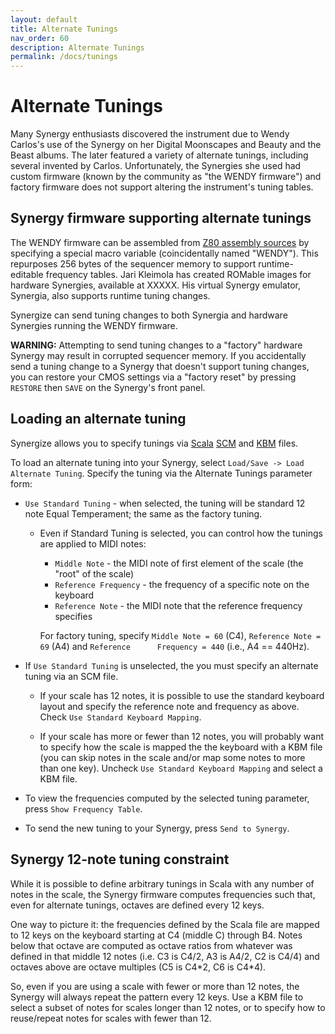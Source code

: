 ```yaml
---
layout: default
title: Alternate Tunings
nav_order: 60
description: Alternate Tunings
permalink: /docs/tunings
---
```


# Alternate Tunings

Many Synergy enthusiasts discovered the instrument due to Wendy Carlos's use of the Synergy on her Digital Moonscapes and Beauty and the Beast albums.   The later featured a variety of alternate tunings, including several invented by Carlos. Unfortunately, the Synergies she used had custom firmware (known by the community as "the WENDY firmware") and factory firmware does not support altering the instrument's tuning tables.

## Synergy firmware supporting alternate tunings

The WENDY firmware can be assembled from [Z80 assembly sources](https://chinenual.github.io/synergize/docs/acknowledgements#original-z80-firmware-synhcs-source-code-and-voice-libraries) by specifying a special macro variable (coincidentally named "WENDY").  This repurposes 256 bytes of the sequencer memory to support runtime-editable frequency tables.   Jari Kleimola has created ROMable images for hardware Synergies, available at XXXXX.   His virtual Synergy emulator, Synergia, also supports runtime tuning changes.

Synergize can send tuning changes to both Synergia and hardware Synergies running the WENDY firmware.

<p class="callout">
<b>WARNING:</b> Attempting to send tuning changes to a "factory" hardware Synergy may result in
  corrupted sequencer memory.  If you accidentally send a tuning change to a Synergy that doesn't
  support tuning  changes, you can restore your CMOS settings via a "factory reset" by pressing
  <code class="highlighter-rouge">RESTORE</code> then <code class="highlighter-rouge">SAVE</code>
  on the Synergy's front panel.
</p>

## Loading an alternate tuning

Synergize allows you to specify tunings via [Scala](http://www.huygens-fokker.org/scala/) [SCM](http://www.huygens-fokker.org/scala/scl_format.html) and [KBM](http://www.huygens-fokker.org/scala/help.htm#mappings) files. 

To load an alternate tuning into your Synergy, select `Load/Save -> Load Alternate Tuning`. Specify the tuning via the Alternate Tunings parameter form:

* `Use Standard Tuning` - when selected, the tuning will be standard 12 note Equal Temperament; the same as the factory tuning.

   * Even if Standard Tuning is selected, you can control how the tunings are applied to MIDI notes:
       * `Middle Note` - the MIDI note of first element of the scale (the "root" of the scale)
       * `Reference Frequency` - the frequency of a specific note on the keyboard
       * `Reference Note` - the MIDI note that the reference frequency specifies

       For factory tuning, specify `Middle Note = 60` (C4), `Reference Note = 69` (A4)  and
       `Reference      Frequency = 440` (i.e., A4 == 440Hz). 

* If `Use Standard Tuning` is unselected, the you must specify an alternate tuning via an SCM file.

   * If your scale has 12 notes, it is possible to use the standard keyboard layout and specify the
     reference note and frequency as above. Check `Use Standard Keyboard Mapping`.

   * If your scale has more or fewer than 12 notes, you will probably want to specify how the scale
     is mapped the the keyboard with a KBM file (you can skip notes in the scale and/or map some
     notes to more than one key).  Uncheck `Use Standard Keyboard Mapping` and
     select a KBM file. 

* To view the frequencies computed by the selected tuning parameter, press `Show Frequency Table`.  

* To send the new tuning to your Synergy, press `Send to Synergy`.




## Synergy 12-note tuning constraint

While it is possible to define arbitrary tunings in Scala with any number of notes in the scale, 
the Synergy firmware computes frequencies such that, even for alternate tunings, octaves are 
defined every 12 keys.

One way to picture it:  the frequencies defined by the Scala file are mapped to 12 keys on the keyboard 
starting at C4 (middle C) through B4.   Notes below that octave are computed as octave ratios 
from whatever was defined in that middle 12 notes (i.e. C3 is C4/2, A3 is A4/2, C2 is C4/4) 
and octaves above are octave multiples (C5 is C4\*2, C6 is C4\*4).

So, even if you are using a scale with fewer or more than 12 notes, the Synergy will always repeat 
the pattern every 12 keys.   Use a KBM file to select a subset of notes for scales longer 
than 12 notes, or to specify how to reuse/repeat notes for scales with fewer than 12.
